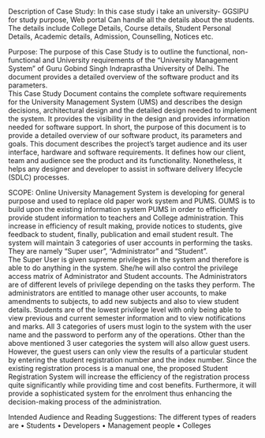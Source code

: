 Description of Case Study: 
In this case study i take an university- GGSIPU for study purpose, Web portal Can handle all the details about the students. The details include College Details, Course details, Student 
Personal Details, Academic details, Admission, Counselling, Notices etc.

Purpose:
The purpose of this Case Study is to outline the functional, non- functional and University requirements of the “University Management System” of Guru Gobind Singh Indraprastha University of Delhi. The document provides a detailed overview of the software product and its parameters.  
This Case Study Document contains the complete software requirements for the University Management System (UMS) and describes the design decisions, architectural design and the detailed design needed to implement the system. It provides the visibility in the design and provides information needed for software support. 
In short, the purpose of this document is to provide a detailed overview of our software product, its parameters and goals. This document describes the project’s target audience and its user interface, hardware and software requirements. It defines how our client, team and audience see the product and its functionality. Nonetheless, it helps any designer and developer to assist in software delivery lifecycle (SDLC) processes.  

SCOPE:
Online University Management System is developing for general purpose and used to replace old paper work system and PUMS. OUMS is to build upon the existing information system PUMS in order to efficiently provide student information to teachers and College administration. This increase in efficiency of result making, provide notices to students, give feedback to student, finally, publication and email student result.
The system will maintain 3 categories of user accounts in performing the tasks. They are namely “Super user”, “Administrator” and “Student”.   
The Super User is given supreme privileges in the system and therefore is able to do anything in the system. She/he will also control the privilege access matrix of Administrator and Student accounts. The Administrators are of different levels of privilege depending on the tasks they perform. The administrators are entitled to manage other user accounts, to make amendments to subjects, to add new subjects and also to view student details.  Students are of the lowest privilege level with only being able to view previous and current semester information and to view notifications and marks. 
All 3 categories of users must login to the system with the user name and the password to perform any of the operations. Other than the above mentioned 3 user categories the system will also allow guest users. However, the guest users can only view the results of a particular student by entering the student registration number and the index number. 
Since the existing registration process is a manual one, the proposed Student Registration System will increase the efficiency of the registration process quite significantly while providing time and cost benefits. Furthermore, it will provide a sophisticated system for the enrolment thus enhancing the decision-making process of the administration.

Intended Audience and Reading Suggestions:
The different types of readers are
•	Students
•	Developers
•	Management people
•	Colleges

